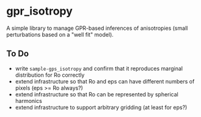 # gpr_isotropy

A simple library to manage GPR-based inferences of anisotropies (small perturbations based on a "well fit" model).

## To Do

  * write `sample-gps_isotropy` and confirm that it reproduces marginal distribution for Ro correctly
  * extend infrastructure so that Ro and eps can have different numbers of pixels (eps >= Ro always?)
  * extend infrastructure so that Ro can be represented by spherical harmonics
  * extend infrastructure to support arbitrary gridding (at least for eps?)
